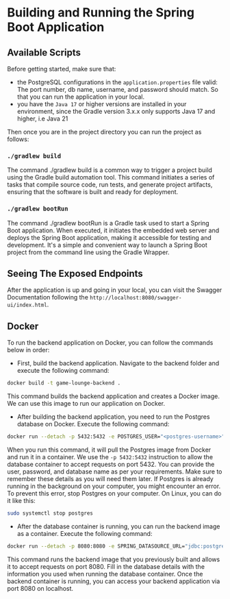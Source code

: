 # Building and Running the Spring Boot Application

## Available Scripts

Before getting started, make sure that:
- the PostgreSQL configurations in the `application.properties` file valid: The port number, db name, username, and password should match. So that you can run the application in your local.
- you have the `Java 17` or higher versions are installed in your environment, since the Gradle version 3.x.x only supports Java 17 and higher, i.e Java 21

Then once you are in the project directory you can run the project as follows:

### `./gradlew build`

The command ./gradlew build is a common way to trigger a project build using the Gradle build automation tool. This command initiates a series of tasks that compile source code, run tests, and generate project artifacts, ensuring that the software is built and ready for deployment.

### `./gradlew bootRun`

The command ./gradlew bootRun is a Gradle task used to start a Spring Boot application. When executed, it initiates the embedded web server and deploys the Spring Boot application, making it accessible for testing and development. It's a simple and convenient way to launch a Spring Boot project from the command line using the Gradle Wrapper.

## Seeing The Exposed Endpoints

After the application is up and going in your local, you can visit the Swagger Documentation following the `http://localhost:8080/swagger-ui/index.html`. 

## Docker

To run the backend application on Docker, you can follow the commands below in order:

- First, build the backend application. Navigate to the backend folder and execute the following command:

```bash
docker build -t game-lounge-backend .
```

This command builds the backend application and creates a Docker image. We can use this image to run our application on Docker.

- After building the backend application, you need to run the Postgres database on Docker. Execute the following command:

```bash
docker run --detach -p 5432:5432 -e POSTGRES_USER="<postgres-username>" -e POSTGRES_PASSWORD="<postgres-password>" -e POSTGRES_DB="<postgres-database-name>" postgres
```

When you run this command, it will pull the Postgres image from Docker and run it in a container. We use the `-p 5432:5432` instruction to allow the database container to accept requests on port 5432. You can provide the user, password, and database name as per your requirements. Make sure to remember these details as you will need them later. 
If Postgres is already running in the background on your computer, you might encounter an error. To prevent this error, stop Postgres on your computer. On Linux, you can do it like this:

```bash
sudo systemctl stop postgres
```

- After the database container is running, you can run the backend image as a container. Execute the following command:

```bash
docker run --detach -p 8080:8080 -e SPRING_DATASOURCE_URL="jdbc:postgresql://localhost:5432/<postgres-database-name>" -e SPRING_DATASOURCE_USERNAME="<postgres-username>" -e SPRING_DATASOURCE_PASSWORD="<postgres-password>" game-lounge-backend
```

This command runs the backend image that you previously built and allows it to accept requests on port 8080. Fill in the database details with the information you used when running the database container. Once the backend container is running, you can access your backend application via port 8080 on localhost.
